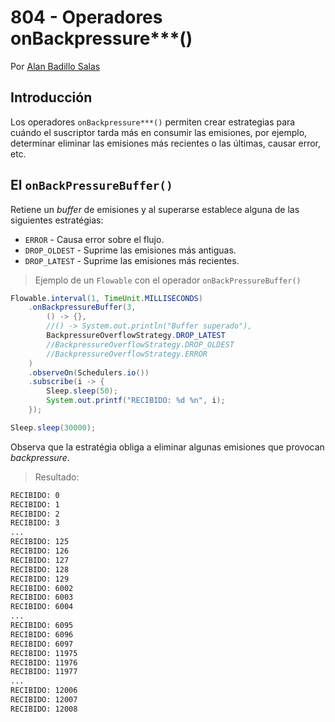 # 804 - Operadores onBackpressure***()

Por [Alan Badillo Salas](https://www.nomadacode.com)

## Introducción

Los operadores `onBackpressure***()` permiten crear estrategias para cuándo el suscriptor tarda más en consumir las emisiones, por ejemplo, determinar eliminar las emisiones más recientes o las últimas, causar error, etc.

## El `onBackPressureBuffer()`

Retiene un *buffer* de emisiones y al superarse establece alguna de las siguientes estratégias:

* `ERROR` - Causa error sobre el flujo.
* `DROP_OLDEST` - Suprime las emisiones más antiguas.
* `DROP_LATEST` - Suprime las emisiones más recientes.

> Ejemplo de un `Flowable` con el operador `onBackPressureBuffer()`

```java
Flowable.interval(1, TimeUnit.MILLISECONDS)
    .onBackpressureBuffer(3,
        () -> {},
        //() -> System.out.println("Buffer superado"),
        BackpressureOverflowStrategy.DROP_LATEST
        //BackpressureOverflowStrategy.DROP_OLDEST
        //BackpressureOverflowStrategy.ERROR
    )
    .observeOn(Schedulers.io())
    .subscribe(i -> {
        Sleep.sleep(50);
        System.out.printf("RECIBIDO: %d %n", i);
    });

Sleep.sleep(30000);
```

Observa que la estratégia obliga a eliminar algunas emisiones que provocan *backpressure*.

> Resultado:

```txt 
RECIBIDO: 0  
RECIBIDO: 1  
RECIBIDO: 2  
RECIBIDO: 3  
... 
RECIBIDO: 125  
RECIBIDO: 126  
RECIBIDO: 127  
RECIBIDO: 128  
RECIBIDO: 129  
RECIBIDO: 6002  
RECIBIDO: 6003  
RECIBIDO: 6004  
...  
RECIBIDO: 6095  
RECIBIDO: 6096  
RECIBIDO: 6097  
RECIBIDO: 11975  
RECIBIDO: 11976  
RECIBIDO: 11977  
... 
RECIBIDO: 12006  
RECIBIDO: 12007  
RECIBIDO: 12008 
```